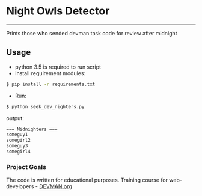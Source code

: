 # Night Owls Detector
***
Prints those who sended devman task code for review after midnight
## Usage

* python 3.5 is required to run script
* install requirement modules:
```bash
$ pip install -r requirements.txt
```
* Run:

```bash
$ python seek_dev_nighters.py
```
output:
```bash
=== Midnighters ===
someguy1
somegirl2
someguy3
somegirl4
```



### Project Goals

The code is written for educational purposes. Training course for web-developers - [DEVMAN.org](https://devman.org)
